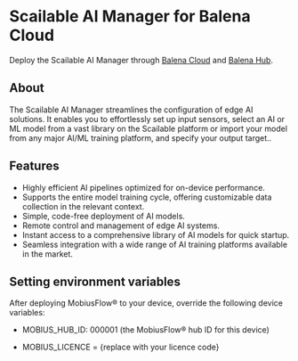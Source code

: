 

# Scailable AI Manager for Balena Cloud

Deploy the Scailable AI Manager through [Balena Cloud](https://dashboard.balena-cloud.com/) and [Balena Hub](https://dashboard.balena-cloud.com/).

## About

The Scailable AI Manager streamlines the configuration of edge AI solutions. It enables you to effortlessly set up input sensors, select an AI or ML model from a vast library on the Scailable platform or import your model from any major AI/ML training platform, and specify your output target..

## Features

- Highly efficient AI pipelines optimized for on-device performance.
- Supports the entire model training cycle, offering customizable data collection in the relevant context.
- Simple, code-free deployment of AI models.
- Remote control and management of edge AI systems.
- Instant access to a comprehensive library of AI models for quick startup.
- Seamless integration with a wide range of AI training platforms available in the market.

## Setting environment variables

After deploying MobiusFlow® to your device, override the following device variables:

- MOBIUS_HUB_ID: 000001 (the MobiusFlow® hub ID for this device)

- MOBIUS_LICENCE = {replace with your licence code}